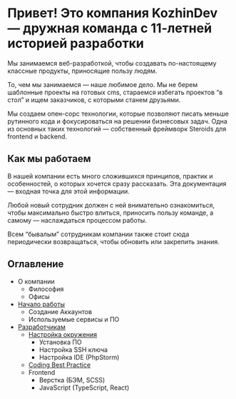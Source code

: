 # Привет! Это компания KozhinDev — дружная команда с 11-летней историей разработки

Мы занимаемся веб-разработкой, чтобы создавать по-настоящему классные продукты, приносящие пользу людям.

То, чем мы занимаемся — наше любимое дело. Мы не берем шаблонные проекты на готовых cms, стараемся избегать
проектов “в стол” и ищем заказчиков, с которыми станем друзьями.

Мы создаем опен-сорс технологии, которые позволяют писать меньше рутинного кода и фокусироваться на решении
бизнесовых задач. Одна из основных таких технологий — собственный фреймворк Steroids для frontend и backend.

## Как мы работаем

В нашей компании есть много сложившихся принципов, практик и особенностей, о которых хочется сразу рассказать.
Эта документация — входная точка для этой информации.

Любой новый сотрудник должен с ней внимательно ознакомиться, чтобы максимально быстро влиться, приносить пользу команде,
а самому — наслаждаться процессом работы.

Всем “бывалым” сотрудникам компании также стоит сюда периодически возвращаться, чтобы обновить или закрепить знания.


## Оглавление

- О компании
  - Философия
  - Офисы
- [Начало работы](company/start-work.md)
  - Создание Аккаунтов
  - Используемые сервисы и ПО
- [Разработчикам](dev/README.md)
  - [Настройка окружения](dev/setup-env.md)
    - Установка ПО
    - Настройка SSH ключа
    - Настройка IDE (PhpStorm)
  - [Coding Best Practice](dev/coding-best-practice.md)
  - Frontend
    - Верстка (БЭМ, SCSS)
    - JavaScript (TypeScript, React)
